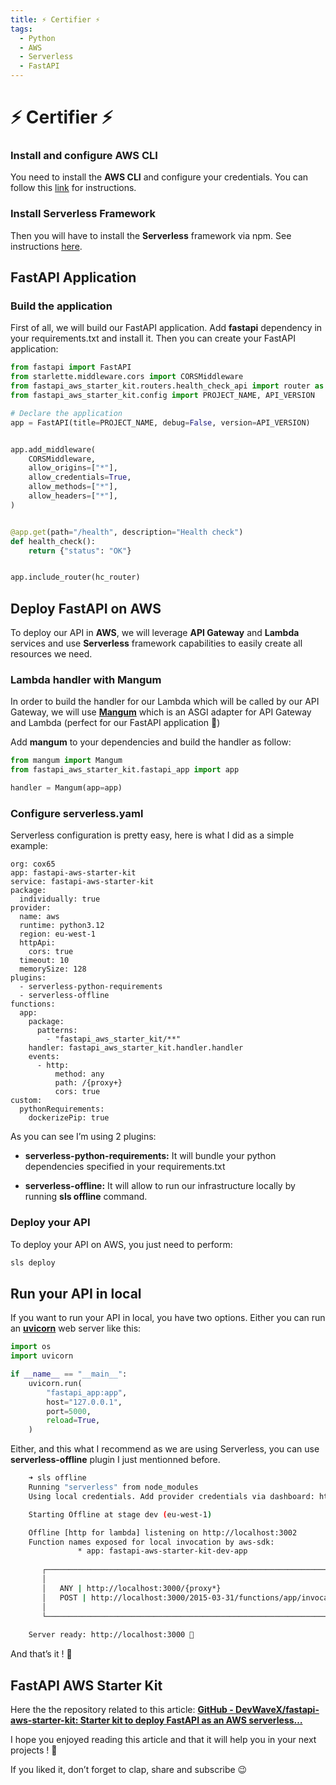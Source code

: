 ```yaml
---
title: ⚡ Certifier ⚡
tags:
  - Python
  - AWS
  - Serverless
  - FastAPI
---
```




# ⚡ Certifier ⚡


### Install and configure AWS CLI

You need to install the **AWS CLI** and configure your credentials. You can follow this [link](https://docs.aws.amazon.com/cli/latest/userguide/cli-chap-configure.html) for instructions.

### Install Serverless Framework

Then you will have to install the **Serverless** framework via npm. See instructions [here](https://www.serverless.com/framework/docs/getting-started#via-npm).

## FastAPI Application

### Build the application

First of all, we will build our FastAPI application. Add **fastapi** dependency in your requirements.txt and install it.
Then you can create your FastAPI application:

<!-- CODE:START file=../fastapi_aws_starter_kit/fastapi_app.py -->
``` Python
from fastapi import FastAPI
from starlette.middleware.cors import CORSMiddleware
from fastapi_aws_starter_kit.routers.health_check_api import router as hc_router
from fastapi_aws_starter_kit.config import PROJECT_NAME, API_VERSION

# Declare the application
app = FastAPI(title=PROJECT_NAME, debug=False, version=API_VERSION)


app.add_middleware(
    CORSMiddleware,
    allow_origins=["*"],
    allow_credentials=True,
    allow_methods=["*"],
    allow_headers=["*"],
)


@app.get(path="/health", description="Health check")
def health_check():
    return {"status": "OK"}


app.include_router(hc_router)

```
<!-- CODE:END -->

## Deploy FastAPI on AWS

To deploy our API in **AWS**, we will leverage **API Gateway** and **Lambda** services and use **Serverless** framework capabilities to easily create all resources we need.

### Lambda handler with Mangum

In order to build the handler for our Lambda which will be called by our API Gateway, we will use [**Mangum**](https://github.com/jordaneremieff/mangum) which is an ASGI adapter for API Gateway and Lambda (perfect for our FastAPI application 🍾)

Add **mangum** to your dependencies and build the handler as follow:

<!-- CODE:START file=../fastapi_aws_starter_kit/handler.py -->
``` Python
from mangum import Mangum
from fastapi_aws_starter_kit.fastapi_app import app

handler = Mangum(app=app)

```
<!-- CODE:END -->

### Configure serverless.yaml

Serverless configuration is pretty easy, here is what I did as a simple example:

<!-- CODE:START file=../serverless.yaml -->
``` MiniYAML
org: cox65
app: fastapi-aws-starter-kit
service: fastapi-aws-starter-kit
package:
  individually: true
provider:
  name: aws
  runtime: python3.12
  region: eu-west-1
  httpApi:
    cors: true
  timeout: 10
  memorySize: 128
plugins:
  - serverless-python-requirements
  - serverless-offline
functions:
  app:
    package:
      patterns:
        - "fastapi_aws_starter_kit/**"
    handler: fastapi_aws_starter_kit.handler.handler
    events:
      - http:
          method: any
          path: /{proxy+}
          cors: true
custom:
  pythonRequirements:
    dockerizePip: true

```
<!-- CODE:END -->

As you can see I’m using 2 plugins:

- **serverless-python-requirements:** It will bundle your python dependencies specified in your requirements.txt

- **serverless-offline:** It will allow to run our infrastructure locally by running **sls offline** command.

### Deploy your API

To deploy your API on AWS, you just need to perform:

```sh
sls deploy
```

## Run your API in local

If you want to run your API in local, you have two options.
Either you can run an [**uvicorn**](https://www.uvicorn.org/) web server like this:

<!-- CODE:START file=../fastapi_aws_starter_kit/web_server.py -->
``` Python
import os
import uvicorn

if __name__ == "__main__":
    uvicorn.run(
        "fastapi_app:app",
        host="127.0.0.1",
        port=5000,
        reload=True,
    )

```
<!-- CODE:END -->

Either, and this what I recommend as we are using Serverless, you can use **serverless-offline** plugin I just mentionned before.

```sh
    ➜ sls offline
    Running "serverless" from node_modules
    Using local credentials. Add provider credentials via dashboard: https://app.serverless.com//providers

    Starting Offline at stage dev (eu-west-1)

    Offline [http for lambda] listening on http://localhost:3002
    Function names exposed for local invocation by aws-sdk:
               * app: fastapi-aws-starter-kit-dev-app
    
       ┌───────────────────────────────────────────────────────────────────────┐
       │                                                                       │
       │   ANY | http://localhost:3000/{proxy*}                                │
       │   POST | http://localhost:3000/2015-03-31/functions/app/invocations   │
       │                                                                       │
       └───────────────────────────────────────────────────────────────────────┘
    
    Server ready: http://localhost:3000 🚀

```

And that’s it ! 🚀

## FastAPI AWS Starter Kit

Here the the repository related to this article:
[**GitHub - DevWaveX/fastapi-aws-starter-kit: Starter kit to deploy FastAPI as an AWS serverless…**](https://github.com/DevWaveX/fastapi-aws-starter-kit)

I hope you enjoyed reading this article and that it will help you in your next projects ! 🤘

If you liked it, don’t forget to clap, share and subscribe 😉
